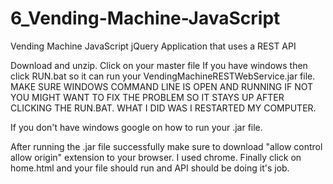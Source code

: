 # 6_Vending-Machine-JavaScript
Vending Machine JavaScript jQuery Application that uses a REST API 

Download and unzip. Click on your master file
If you have windows then click RUN.bat so it can run your VendingMachineRESTWebService.jar file. MAKE SURE WINDOWS COMMAND LINE IS OPEN 
AND RUNNING IF NOT YOU MIGHT WANT TO FIX THE PROBLEM SO IT STAYS UP AFTER CLICKING THE RUN.BAT. WHAT I DID WAS I RESTARTED MY COMPUTER.

If you don't have windows google on how to run your .jar file.

After running the .jar file successfully make sure to download "allow control allow origin" extension to your browser. I used chrome.
Finally click on home.html and your file should run and API should be doing it's job. 
